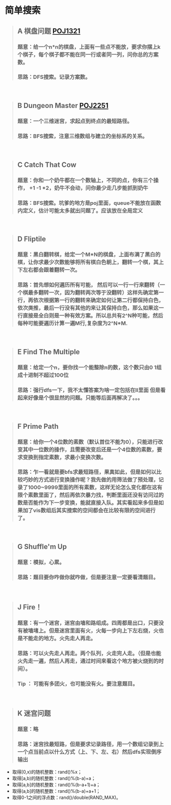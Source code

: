 # 简单搜索
>## A 棋盘问题 [POJ1321](http://poj.org/problem?id=1321)
>### 题意：给一个n*n的棋盘，上面有一些点不能放，要求你摆上k个棋子，每个棋子都不能在同一行或者同一列，问你总的方案数。
>### 思路：DFS搜索。记录方案数。

　
>## B Dungeon Master [POJ2251](http://poj.org/problem?id=2251)
>### 题意：一个三维迷宫，求起点到终点的最短路径。
>### 思路：BFS搜索，注意三维数组与建立的坐标系的关系。

　
>## C Catch That Cow
>### 题意：你和一个奶牛都在一个数轴上，不同的点，你有三个操作， +1 -1 *2，奶牛不会动，问你最少走几步能抓到奶牛
>### 思路：BFS搜索。坑爹的地方是poj里面，queue不能放在函数内定义，估计可能太多就出问题了。应该放在全局定义

　
>## D Fliptile 
>### 题意：黑白翻转棋，给定一个M*N的棋盘，上面布满了黑白的棋，让你求最少次数能够将所有棋白色朝上，翻转一个棋，其上下左右都会跟着翻转一次。
>### 思路：首先想如何遍历所有可能， 然后可以一行一行来翻转（一个棋最多翻转一次，因为翻转两次等于没翻转）这样先确定第一行，再依次根据第一行的翻转来确定如何让第二行都保持白色，依次类推，最后一行没有其他的来让其保持白色，那么如果这一行直接是全白则是一种有效方案。所以总共有2^N种可能，然后每种可能要遍历计算一遍M行,复杂度为2^N*M.

　
>## E Find The Multiple 
>### 题意：给定一个n，要你找一个能整除n的数，这个数只由0 1组成十进制不超过100位
>### 思路：强行dfs一下，我不太懂答案为啥一定包括在ll里面  但是看起来好像是个很显然的问题。只能等后面再解决了。。。

　
>## F Prime Path 
>### 题意：给你一个4位数的素数（默认首位不能为0），只能进行改变其中一位数的操作，且需要改变后还是一个4位数的素数，要求变换到指定素数，求最小变换次数。
>### 思路：乍一看就是要bfs求最短路径，果真如此，但是如何以比较巧妙的方式进行变换操作呢？我先做的用筛法做了预处理，记录了1000~9999里面的所有素数，这样无论怎么变化都在这有限个素数里面了，然后再依次暴力找，判断里面还没有访问过的数是否能作为下一步变换，能就直接入队。其实看起来多但是如果加了vis数组后其实搜索的空间都会在比较有限的空间进行了。

　
>## G Shuffle'm Up  
>### 题意：模拟，心累。
>### 思路：题目要你咋做你就咋做，但是要注意一定要看清题目。

　
>## J Fire！
>### 题意：有一个迷宫，迷宫由墙和路组成。四周都是出口，只要没有被墙堵上。但是迷宫里面有火，火每一步向上下左右烧，火也是不能走的地方。火先走人再走。
>### 思路：可以火先走人再走。两个队列，火走完人走。（但是也能火先走一遍，然后人再走，通过时间来看这个地方被火烧到的时间）。
>### Tip ： 可能有多团火，也可能没有火。要注意题目。

　
>## K 迷宫问题
>### 题意：略
>### 思路：迷宫找最短路，但是要求记录路径，用一个数组记录到上一个点当前点以什么方式（上、下、左、右）然后dfs实现倒序输出

- 取得[0,x)的随机整数：rand()%x；
- 取得[a,b)的随机整数：rand()%(b-a)+a；
- 取得[a,b]的随机整数：rand()%(b-a+1)+a；
- 取得(a,b]的随机整数：rand()%(b-a)+a+1；
- 取得0-1之间的浮点数：rand()/double(RAND_MAX)。
